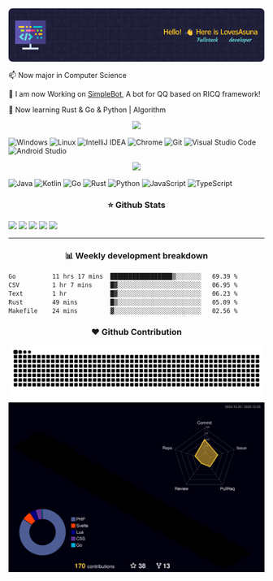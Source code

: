 <img src="header.png"/>

📫 Now major in Computer Science

🔭 I am now Working on [SimpleBot](https://github.com/LovesAsuna/SimpleBot), A bot for QQ based on RICQ framework!

🌱 Now learning Rust & Go & Python | Algorithm

<div align="center"><img src="https://readme-typing-svg.herokuapp.com?center=true&lines=Tools"/></div>

![Windows](https://img.shields.io/badge/Windows-0078D6?style=for-the-badge&logo=windows&logoColor=white)
![Linux](https://img.shields.io/badge/Linux-FCC624?style=for-the-badge&logo=linux&logoColor=black)
![IntelliJ IDEA](https://img.shields.io/badge/IntelliJIDEA-000000.svg?style=for-the-badge&logo=intellij-idea&logoColor=white)
![Chrome](https://img.shields.io/badge/Google_chrome-4285F4?style=for-the-badge&logo=Google-chrome&logoColor=white)
![Git](https://img.shields.io/badge/GIT-E44C30?style=for-the-badge&logo=git&logoColor=white)
![Visual Studio Code](https://img.shields.io/badge/Visual%20Studio%20Code-0078d7.svg?style=for-the-badge&logo=visual-studio-code&logoColor=white)
![Android Studio](https://img.shields.io/badge/Android%20Studio-3DDC84.svg?style=for-the-badge&logo=Android-Studio&logoColor=white)

<div align="center"><img src="https://readme-typing-svg.herokuapp.com?center=true&lines=Languages"/></div>

![Java](https://img.shields.io/badge/Java-ED8B00?style=for-the-badge&logo=openjdk&logoColor=white)
![Kotlin](https://img.shields.io/badge/Kotlin-0095D5?&style=for-the-badge&logo=kotlin&logoColor=white)
![Go](https://img.shields.io/badge/Go-00ADD8?style=for-the-badge&logo=go&logoColor=white)
![Rust](https://img.shields.io/badge/Rust-black?style=for-the-badge&logo=rust&logoColor=#E57324)
![Python](https://img.shields.io/badge/Python-FFD43B?style=for-the-badge&logo=python&logoColor=blue)
![JavaScript](https://img.shields.io/badge/JavaScript-323330?style=for-the-badge&logo=javascript&logoColor=F7DF1E)
![TypeScript](https://img.shields.io/badge/TypeScript-007ACC?style=for-the-badge&logo=typescript&logoColor=white)

<h3 align="center">⭐ Github Stats</h3>

<a href="https://github.com/LovesAsuna"><img src="http://github-profile-summary-cards.vercel.app/api/cards/profile-details?username=LovesAsuna&theme=solarized"/></a>
![](http://github-profile-summary-cards.vercel.app/api/cards/repos-per-language?username=LovesAsuna&theme=solarized)
![](http://github-profile-summary-cards.vercel.app/api/cards/most-commit-language?username=LovesAsuna&theme=solarized)
![](http://github-profile-summary-cards.vercel.app/api/cards/stats?username=LovesAsuna&theme=solarized)
![](http://github-profile-summary-cards.vercel.app/api/cards/productive-time?username=LovesAsuna&theme=solarized&utcOffset=8)

---

<h3 align="center">📊 Weekly development breakdown</h3>
<!--START_SECTION:waka-->

```txt
Go          11 hrs 17 mins  █████████████████▒░░░░░░░   69.39 %
CSV         1 hr 7 mins     █▓░░░░░░░░░░░░░░░░░░░░░░░   06.95 %
Text        1 hr            █▓░░░░░░░░░░░░░░░░░░░░░░░   06.23 %
Rust        49 mins         █▒░░░░░░░░░░░░░░░░░░░░░░░   05.09 %
Makefile    24 mins         ▓░░░░░░░░░░░░░░░░░░░░░░░░   02.56 %
```

<!--END_SECTION:waka-->

<h3 align="center">❤️ Github Contribution</h3>

<img src="https://raw.githubusercontent.com/LovesAsuna/LovesAsuna/snake/github-snake.svg"/>

<img src="https://raw.githubusercontent.com/LovesAsuna/LovesAsuna/profile-3d/profile-night-rainbow.svg"/>
